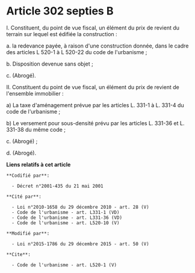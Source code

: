 # Article 302 septies B

I. Constituent, du point de vue fiscal, un élément du prix de revient du terrain sur lequel est édifiée la construction : 

a. la redevance payée, à raison d'une construction donnée, dans le cadre des articles L 520-1 à L 520-22 du code de
l'urbanisme ; 

b. Disposition devenue sans objet ; 

c. (Abrogé).

II. Constituent du point de vue fiscal, un élément du prix de revient de l'ensemble immobilier : 

a) La taxe d'aménagement prévue par les articles L. 331-1 à L. 331-4 du code de l'urbanisme ; 

b) Le versement pour sous-densité prévu par les articles L. 331-36 et L. 331-38 du même code ; 

c. (Abrogé) ; 

d. (Abrogé).

**Liens relatifs à cet article**

	**Codifié par**:

	  - Décret n°2001-435 du 21 mai 2001

	**Cité par**:

	  - Loi n°2010-1658 du 29 décembre 2010 - art. 28 (V)
	  - Code de l'urbanisme - art. L331-1 (VD)
	  - Code de l'urbanisme - art. L331-36 (VD)
	  - Code de l'urbanisme - art. L520-10 (V)

	**Modifié par**:

	  - Loi n°2015-1786 du 29 décembre 2015 - art. 50 (V)

	**Cite**:

	  - Code de l'urbanisme - art. L520-1 (V)
